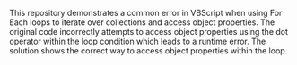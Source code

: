 This repository demonstrates a common error in VBScript when using For Each loops to iterate over collections and access object properties.  The original code incorrectly attempts to access object properties using the dot operator within the loop condition which leads to a runtime error. The solution shows the correct way to access object properties within the loop.